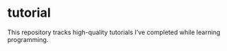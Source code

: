 # tutorial
This repository tracks high-quality tutorials I’ve completed while learning programming.
